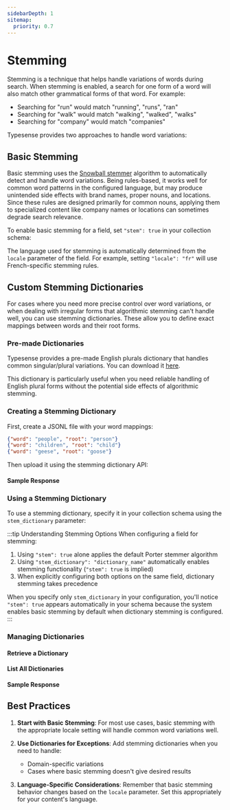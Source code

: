 ```yaml
---
sidebarDepth: 1
sitemap:
  priority: 0.7
---
```


# Stemming

Stemming is a technique that helps handle variations of words during search. When stemming is enabled, a search for one form of a word will also match other grammatical forms of that word. For example:

- Searching for "run" would match "running", "runs", "ran"
- Searching for "walk" would match "walking", "walked", "walks"
- Searching for "company" would match "companies"

Typesense provides two approaches to handle word variations:

## Basic Stemming

Basic stemming uses the [Snowball stemmer](https://snowballstem.org/) algorithm to automatically detect and handle word variations. Being rules-based, it works well for common word patterns in the configured language, but may produce unintended side effects with brand names, proper nouns, and locations. Since these rules are designed primarily for common nouns, applying them to specialized content like company names or locations can sometimes degrade search relevance.

To enable basic stemming for a field, set `"stem": true` in your collection schema:

<Tabs :tabs="['Shell']">
  <template v-slot:Shell>

```bash
curl "http://localhost:8108/collections" -X POST \
-H "Content-Type: application/json" \
-H "X-TYPESENSE-API-KEY: ${TYPESENSE_API_KEY}" -d '{
  "name": "companies",
  "fields": [
    {"name": "description", "type": "string", "stem": true}
  ]
}'
```

  </template>
</Tabs>

The language used for stemming is automatically determined from the `locale` parameter of the field. For example, setting `"locale": "fr"` will use French-specific stemming rules.

## Custom Stemming Dictionaries

For cases where you need more precise control over word variations, or when dealing with irregular forms that algorithmic stemming can't handle well, you can use stemming dictionaries. These allow you to define exact mappings between words and their root forms.

### Pre-made Dictionaries

Typesense provides a pre-made English plurals dictionary that handles common singular/plural variations. You can download it [here](https://dl.typesense.org/data/stemming/plurals_en_v1.jsonl). 

This dictionary is particularly useful when you need reliable handling of English plural forms without the potential side effects of algorithmic stemming.

### Creating a Stemming Dictionary

First, create a JSONL file with your word mappings:

```json
{"word": "people", "root": "person"}
{"word": "children", "root": "child"}
{"word": "geese", "root": "goose"}
```

Then upload it using the stemming dictionary API:

<Tabs :tabs="['Shell']">
  <template v-slot:Shell>

```bash
curl "http://localhost:8108/stemming/dictionaries/import?id=irregular-plurals" \
-X POST \
-H "Content-Type: application/json" \
-H "X-TYPESENSE-API-KEY: ${TYPESENSE_API_KEY}" \
--data-binary @dictionary.jsonl
```

  </template>
</Tabs>

#### Sample Response

<Tabs :tabs="['JSON']">
  <template v-slot:JSON>

```json
{
  "id": "irregular-plurals",
  "words": [
    {"root": "person", "word": "people"},
    {"root": "child", "word": "children"},
    {"root": "goose", "word": "geese"}
  ]
}
```

  </template>
</Tabs>

### Using a Stemming Dictionary

To use a stemming dictionary, specify it in your collection schema using the `stem_dictionary` parameter:

<Tabs :tabs="['Shell']">
  <template v-slot:Shell>

```bash
curl "http://localhost:8108/collections" -X POST \
-H "Content-Type: application/json" \
-H "X-TYPESENSE-API-KEY: ${TYPESENSE_API_KEY}" -d '{
  "name": "companies",
  "fields": [
    {"name": "title", "type": "string", "stem_dictionary": "irregular-plurals"}
  ]
}'
```

  </template>
</Tabs>

:::tip Understanding Stemming Options
When configuring a field for stemming:

1. Using `"stem": true` alone applies the default Porter stemmer algorithm
1. Using `"stem_dictionary": "dictionary_name"` automatically enables stemming functionality (`"stem": true` is implied)
1. When explicitly configuring both options on the same field, dictionary stemming takes precedence

When you specify only `stem_dictionary` in your configuration, you'll notice `"stem": true` appears automatically in your schema because the system enables basic stemming by default when dictionary stemming is configured.
:::

### Managing Dictionaries

#### Retrieve a Dictionary

<Tabs :tabs="['Shell']">
  <template v-slot:Shell>

```bash
curl -H "X-TYPESENSE-API-KEY: ${TYPESENSE_API_KEY}" \
"http://localhost:8108/stemming/dictionaries/irregular-plurals"
```

  </template>
</Tabs>

#### List All Dictionaries

<Tabs :tabs="['Shell']">
  <template v-slot:Shell>

```bash
curl -H "X-TYPESENSE-API-KEY: ${TYPESENSE_API_KEY}" \
"http://localhost:8108/stemming/dictionaries"
```

  </template>
</Tabs>

#### Sample Response

<Tabs :tabs="['JSON']">
  <template v-slot:JSON>

```json
{
  "dictionaries": ["irregular-plurals", "company-terms"]
}
```

  </template>
</Tabs>

## Best Practices

1. **Start with Basic Stemming**: For most use cases, basic stemming with the appropriate locale setting will handle common word variations well.

2. **Use Dictionaries for Exceptions**: Add stemming dictionaries when you need to handle:
   - Domain-specific variations
   - Cases where basic stemming doesn't give desired results

3. **Language-Specific Considerations**: Remember that basic stemming behavior changes based on the `locale` parameter. Set this appropriately for your content's language.
